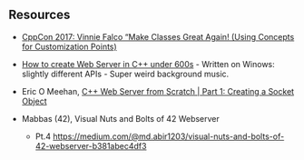 ## Resources

- [CppCon 2017: Vinnie Falco “Make Classes Great Again! (Using Concepts for Customization Points)](https://www.youtube.com/watch?v=WsUnnYEKPnI&ab_channel=CppCon)

- [How to create Web Server in C++ under 600s](https://www.youtube.com/watch?v=VlUO6ERf1TQ&ab_channel=ProgrammerEgg) - Written on Winows: slightly different APIs - Super weird background music.

- Eric O Meehan, [C++ Web Server from Scratch | Part 1: Creating a Socket Object](https://www.youtube.com/watch?v=YwHErWJIh6Y&t=11s&ab_channel=EricOMeehan)

- Mabbas (42), Visual Nuts and Bolts of 42 Webserver
  - Pt.4 https://medium.com/@md.abir1203/visual-nuts-and-bolts-of-42-webserver-b381abec4df3
